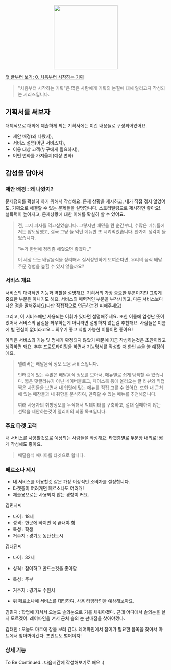 <p align="center"><img src="https://i.imgur.com/wUFdbUb.png" width="200px"></p>

[첫 글부터 보기: 0. 처음부터 시작하는 기획](../)
> "처음부터 시작하는 기획"은  많은 사람에게 기획의 본질에 대해 알리고자 작성되는 시리즈입니다. 

## 기획서를 써보자
대체적으로 대회에 제출하게 되는 기획서에는 이런 내용들로 구성되어있어요.
-   제안 배경(왜 나왔지), 
-   서비스 설명(어떤 서비스지), 
-   이용 대상 고객(누구에게 필요하지), 
-   어떤 변화를 가져올지(예상 변화)

## 감성을 담아서

### 제안 배경 : 왜 나왔지?
문제정의를 확실히 하기 위해서 작성해요. 문제 상황을 제시하고, 내가 직접 겪지 않았어도, 기획으로 해결할 수 있는 문제들을 설명합니다. 스토리텔링으로 제시하면 좋아요!. 설득력이 높아지고, 문제상황에 대한 이해를 확실히 할 수 있어요.

> 전, 그저 피자를 먹고싶었습니다. 그렇지만 배민을 켠 순간부터, 수많은 메뉴들에 저는 압도당했고, 결국 그냥 늘 먹던 메뉴만 또 시켜먹었습니다. 한가지 생각이 들었습니다.
> 
> "누가 한번에 정리좀 해줬으면 좋겠다.."
> 
> 이 세상 모든 배달음식을 정리해서 질서정연하게 보여준다면, 우리의 음식 배달 주문 경험을 높힐 수 있지 않을까요?


### 서비스 개요
서비스의 대략적인 기능과 역할을 설명해요. 기획서의 가장 중요한 부분이지만 그렇게 중요한 부분은 아니기도 해요. 서비스의 매력적인 부분을 부각시키고, 다른 서비스보다 나은 점을 말해주세요(다만 직접적으로 언급하는건 피해주세요)

그리고, 이 서비스에만 사용되는 어휘가 있다면 설명해주세요. 또한 이름에 엄청난 뜻이 있어서 서비스의 품질을 좌우하는게 아니라면 설명하지 않는걸 추천해요. 사람들은 이름에 별 관심이 없더라고요... 외우기 좋고 식별 가능한 이름이면 좋아요!

아직은 서비스의 기능 및 명세가 확정되지 않았기 때문에 지금 작성하는것은 초안이라고 생각하면 돼요. 추후 프로토타이핑을 하면서 기능명세를 작성할 때 한번 손을 볼 예정이에요.

> 델리버는 배달음식 정보 모음 서비스입니다.
> 
> 인터넷에 있는 수많은 배달음식 정보를 모아서, 메뉴별로 쉽게 탐색할 수 있습니다. 짧은 댓글리뷰가 아닌 네이버블로그, 페이스북 등에 올라오는 글 리뷰와 직접 찍은 사진들을 보면서 내 입맛에 맞는 메뉴를 직접 고를 수 있어요. 또한 내 근처에 있는 매장들과 내 취향을 분석하여, 만족할 수 있는 메뉴를 추천해줍니다.
> 
>   여러 사용자의 취향정보를 누적해서 빅데이터를 구축하고, 절대 실패하지 않는 선택을 제안하는것이 델리버의 최종 목표입니다.
>   
### 주요 타겟 고객
내 서비스를 사용할것으로 예상되는 사람들을 작성해요. 타겟층별로 두문장 내외로! 짧게 작성해도 좋아요.

> 배달음식 매니아를 타겟으로 합니다.

### 페르소나 제시

-   내 서비스를 이용할것 같은 가장 이상적인 소비자를 설정합니다.
-   타겟층이 여러개면 페르소나도 여러개!
-   제출용으로는 사용되지 않는 경향이 커요.

김민지씨

-   나이 : 18세
-   성격 : 한곳에 빠지면 꼭 끝내야 함
-   특성 : 학생
-   거주지 : 경기도 동탄신도시

김태진씨

-   나이 : 32세
    
-   성격 : 참여하고 만드는것을 좋아함
    
-   특성 : 주부
    
-   거주지 : 경기도 수원시
    
-   위 페르소나에 서비스를 대입하여, 사용 타임라인을 예상해보아요.
    

김민지 : 학업에 지쳐서 오늘도 솔의눈으로 기를 채워야겠다. 근데 어디에서 솔의눈을 살지 모르겠어. 레어파인을 켜서 근처 솔의 눈 판매점을 찾아야겠다.

김태진 : 오늘도 마트에 장을 보러 간다. 레어파인에서 참여가 필요한 품목을 찾아서 마트에서 찾아봐야겠다. 포인트도 벌어야지!

### 상세 기능

To Be Continued.. 다음시간에 작성해보기로 해요 :)
<!--stackedit_data:
eyJoaXN0b3J5IjpbMTkyNzg1NzM3NCw5MDYzNjcxNjEsLTIwMz
AwMjUzNTYsMzMwNDM0NDg1LDE2NTYwNDkzNjEsLTE1MDI3Mjgy
MTEsMzc3NzU4MDgzLC0xNzczMzM4MTc1LDg2MjU0MjI5NCwtMT
k2NTQyNzY2LC0xMTc5NjE0MjQ0LDgzNjg0NTE0NF19
-->